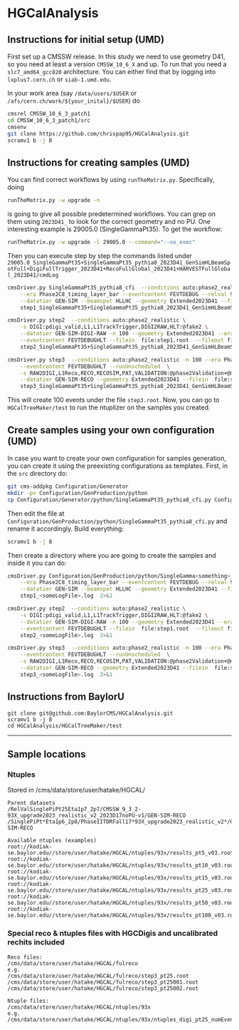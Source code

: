 # HGCalAnalysis
## Instructions for initial setup (UMD)
First set up a CMSSW release. In this study we need to use geometry D41, so you need at least a version ```CMSSW_10_6_X``` and up. To run that you need a ```slc7_amd64_gcc820``` architecture. You can either find that by logging into ```lxplus7.cern.ch``` or ```siab-1.umd.edu```.

In your work area (say ```/data/users/$USER``` or ```/afs/cern.ch/work/${your_inital}/$USER```) do
```bash
cmsrel CMSSW_10_6_3_patch1
cd CMSSW_10_6_3_patch1/src
cmsenv
git clone https://github.com/chrispap95/HGCalAnalysis.git
scramv1 b -j 8
```

## Instructions for creating samples (UMD)
You can find correct workflows by using ```runTheMatrix.py```. Specifically, doing
```bash
runTheMatrix.py -w upgrade -n
```
is going to give all possible predetermined workflows. You can grep on them using ```2023D41_``` to look for the correct geometry and no PU.
One interesting example is 29005.0 (SingleGammaPt35). To get the workflow:
```bash
runTheMatrix.py -w upgrade -l 29005.0 --command="--no_exec"
```
Then you can execute step by step the commands listed under ```29005.0_SingleGammaPt35+SingleGammaPt35_pythia8_2023D41_GenSimHLBeamSpotFull+DigiFullTrigger_2023D41+RecoFullGlobal_2023D41+HARVESTFullGlobal_2023D41/cmdLog```
```bash
cmsDriver.py SingleGammaPt35_pythia8_cfi  --conditions auto:phase2_realistic -n 100 \
    --era Phase2C8_timing_layer_bar --eventcontent FEVTDEBUG --relval 9000,50 -s GEN,SIM \
    --datatier GEN-SIM --beamspot HLLHC --geometry Extended2023D41 --fileout file:step1.root  > \
    step1_SingleGammaPt35+SingleGammaPt35_pythia8_2023D41_GenSimHLBeamSpotFull+DigiFullTrigger_2023D41+RecoFullGlobal_2023D41+HARVESTFullGlobal_2023D41.log  2>&1

cmsDriver.py step2  --conditions auto:phase2_realistic \
    -s DIGI:pdigi_valid,L1,L1TrackTrigger,DIGI2RAW,HLT:@fake2 \
    --datatier GEN-SIM-DIGI-RAW -n 100 --geometry Extended2023D41 --era Phase2C8_timing_layer_bar \
    --eventcontent FEVTDEBUGHLT --filein  file:step1.root  --fileout file:step2.root  > \
    step2_SingleGammaPt35+SingleGammaPt35_pythia8_2023D41_GenSimHLBeamSpotFull+DigiFullTrigger_2023D41+RecoFullGlobal_2023D41+HARVESTFullGlobal_2023D41.log  2>&1

cmsDriver.py step3  --conditions auto:phase2_realistic -n 100 --era Phase2C8_timing_layer_bar \
    --eventcontent FEVTDEBUGHLT --runUnscheduled  \
    -s RAW2DIGI,L1Reco,RECO,RECOSIM,PAT,VALIDATION:@phase2Validation+@miniAODValidation,DQM:@phase2+@miniAODDQM \
    --datatier GEN-SIM-RECO --geometry Extended2023D41 --filein  file:step2.root  --fileout file:step3.root  > \
    step3_SingleGammaPt35+SingleGammaPt35_pythia8_2023D41_GenSimHLBeamSpotFull+DigiFullTrigger_2023D41+RecoFullGlobal_2023D41+HARVESTFullGlobal_2023D41.log  2>&1
```
This will create 100 events under the file ```step3.root```. Now, you can go to ```HGCalTreeMaker/test``` to run the ntuplizer on the samples you created.

## Create samples using your own configuration (UMD)
In case you want to create your own configuration for samples generation, you can create it using the preexisting configurations as templates.
First, in the ```src``` directory do:
```bash
git cms-addpkg Configuration/Generator
mkdir -pv Configuration/GenProduction/python
cp Configuration/Generator/python/SingleGammaPt35_pythia8_cfi.py Configuration/GenProduction/python
```
Then edit the file at ```Configuration/GenProduction/python/SingleGammaPt35_pythia8_cfi.py``` and rename it accordingly.
Build everything:
```bash
scramv1 b -j 8
```
Then create a directory where you are going to create the samples and inside it you can do:
```bash
cmsDriver.py Configuration/GenProduction/python/SingleGamma<something>_pythia8_cfi.py --conditions auto:phase2_realistic -n 100 \
    --era Phase2C8_timing_layer_bar --eventcontent FEVTDEBUG --relval 9000,50 -s GEN,SIM \
    --datatier GEN-SIM --beamspot HLLHC --geometry Extended2023D41 --fileout file:step1.root  > \
    step1_<someLogFile>.log  2>&1

cmsDriver.py step2  --conditions auto:phase2_realistic \
    -s DIGI:pdigi_valid,L1,L1TrackTrigger,DIGI2RAW,HLT:@fake2 \
    --datatier GEN-SIM-DIGI-RAW -n 100 --geometry Extended2023D41 --era Phase2C8_timing_layer_bar \
    --eventcontent FEVTDEBUGHLT --filein  file:step1.root  --fileout file:step2.root  > \
    step2_<someLogFile>.log  2>&1

cmsDriver.py step3  --conditions auto:phase2_realistic -n 100 --era Phase2C8_timing_layer_bar \
    --eventcontent FEVTDEBUGHLT --runUnscheduled  \
    -s RAW2DIGI,L1Reco,RECO,RECOSIM,PAT,VALIDATION:@phase2Validation+@miniAODValidation,DQM:@phase2+@miniAODDQM \
    --datatier GEN-SIM-RECO --geometry Extended2023D41 --filein  file:step2.root  --fileout file:step3.root  > \
    step3_<someLogFile>.log  2>&1
```

## Instructions from BaylorU

```
git clone git@github.com:BaylorCMS/HGCalAnalysis.git
scramv1 b -j 8
cd HGCalAnalysis/HGCalTreeMaker/test
```

- - - -

## Sample locations

### Ntuples
Stored in /cms/data/store/user/hatake/HGCAL/

```
Parent datasets
/RelValSinglePiPt25Eta1p7_2p7/CMSSW_9_3_2-93X_upgrade2023_realistic_v2_2023D17noPU-v1/GEN-SIM-RECO
/SinglePiPt*Eta1p6_2p8/PhaseIITDRFall17*93X_upgrade2023_realistic_v2*/GEN-SIM-RECO

Available ntuples (examples)
root://kodiak-se.baylor.edu//store/user/hatake/HGCAL/ntuples/93x/results_pt5_v03.root
root://kodiak-se.baylor.edu//store/user/hatake/HGCAL/ntuples/93x/results_pt10_v03.root
root://kodiak-se.baylor.edu//store/user/hatake/HGCAL/ntuples/93x/results_pt15_v03.root
root://kodiak-se.baylor.edu//store/user/hatake/HGCAL/ntuples/93x/results_pt25_v03.root
root://kodiak-se.baylor.edu//store/user/hatake/HGCAL/ntuples/93x/results_pt50_v03.root
root://kodiak-se.baylor.edu//store/user/hatake/HGCAL/ntuples/93x/results_pt100_v03.root
```

### Special reco & ntuples files with HGCDigis and uncalibrated rechits included

```
Reco files:
/cms/data/store/user/hatake/HGCAL/fulreco
e.g.
/cms/data/store/user/hatake/HGCAL/fulreco/step3_pt25.root
/cms/data/store/user/hatake/HGCAL/fulreco/step3_pt25001.root
/cms/data/store/user/hatake/HGCAL/fulreco/step3_pt25002.root

Ntuple files:
/cms/data/store/user/hatake/HGCAL/ntuples/93x
e.g.
/cms/data/store/user/hatake/HGCAL/ntuples/93x/ntuples_digi_pt25_numEvent10.root
```
